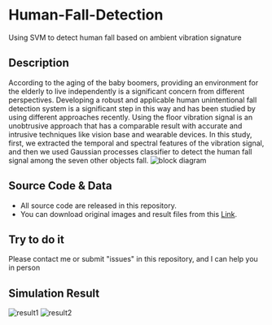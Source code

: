 # Human-Fall-Detection
Using SVM to detect human fall based on ambient vibration signature
## Description
According to the aging of the baby boomers, providing an environment for the elderly to live independently is a significant concern from different perspectives. Developing a robust and applicable human unintentional fall detection system is a significant step in this way and has been studied by using different approaches recently. Using the floor vibration signal is an unobtrusive approach that has a comparable result with accurate and intrusive techniques like vision base and wearable devices. In this study, first, we extracted the temporal and spectral features of the vibration signal, and then we used Gaussian processes classifier to detect the human fall signal among the seven other objects fall.
![block diagram](https://user-images.githubusercontent.com/74077380/100005015-8f4ad300-2ddd-11eb-87ac-233a45a6f602.png)

## Source Code & Data
* All source code are released in this repository.
* You can download original images and result files from this [Link]().
## Try to do it
Please contact me or submit "issues" in this repository, and I can help you in person


## Simulation Result
![result1](https://user-images.githubusercontent.com/74077380/100154917-9fd17b00-2ebb-11eb-83e1-c8c5f9582054.png)
![result2](https://user-images.githubusercontent.com/74077380/100154943-a829b600-2ebb-11eb-993e-2d3a7dee3098.png)
